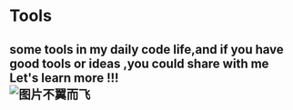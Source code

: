 # Tools

## some tools in my daily code life,and if you have good tools or ideas ,you could share with me<br>Let's learn more !!!<br> ![图片不翼而飞]()